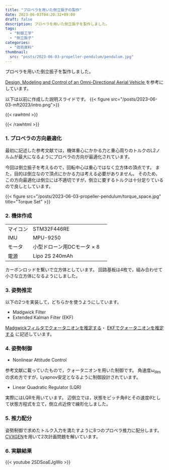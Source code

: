 ```yaml
---
title: "プロペラを用いた倒立振子の製作"
date: 2023-06-03T04:20:32+09:00
draft: false
description: プロペラを用いた倒立振子を製作しました。
tags:
  - "制御工学"
  - "倒立振子"
categories:
  - "技術資料"
thumbnail:
  src: "posts/2023-06-03-propeller-pendulum/pendulum.jpg"
---
```


プロペラを用いた倒立振子を製作しました。

<!--more-->

[Design, Modeling and Control of an Omni-Directional Aerial Vehicle ](https://flyingmachinearena.org/wp-content/publications/2016/breIEEE16.pdf)を参考にしています。

以下は以前に作成した説明スライドです。
{{< figure src="/posts/2023-06-03-mft2023/intro.png">}}

{{< rawhtml >}}
<script src="https://cdnjs.cloudflare.com/ajax/libs/mathjax/2.7.4/MathJax.js?config=TeX-AMS-MML_HTMLorMML"></script>
<script type="text/x-mathjax-config">
    MathJax.Hub.Config({tex2jax: {inlineMath: [['$','$'], ['\\(','\\)']]}});
</script>
{{< /rawhtml >}}

### 1. プロペラの方向最適化
最初に記述した参考文献では，機体重心にかかる力と重心周りのトルクのL2ノルムが最大になるようにプロペラの方向が最適化されています。

今回は倒立振子を考えるので，回転中心は重心ではなく立方体の頂点です。
また，目的は倒立なので頂点にかかる力は考える必要がありません。
そのため，この方向最適化は倒立には不適切ですが，倒立に要するトルクは十分足りているので良しとしています。

{{< figure src="/posts/2023-06-03-propeller-pendulum/torque_space.jpg" title="Torque Set" >}}

### 2. 機体作成
|    |       |
| ---- |----|
|  マイコン  | STM32F446RE |
|  IMU  |  MPU-9250 |
|  モータ |   小型ドローン用DCモータ × 8　|
|  電源  |  Lipo 2S 240mAh  |

カーボンロッドを繋いで立方体としています。
回路基板は4枚で，組み合わせて小さな立方体になるようにしました。


### 3. 姿勢推定
以下の2つを実装して，どちらかを使うようにしています。
- Madgwick Filter
- Extended Kalman Filter (EKF)

[Madgwickフィルタでクォータニオンを推定する](Madgwickフィルタでクォータニオンを推定する)・
[EKFでクォータニオンを推定する](https://teruru-52.github.io/post/2023-07-19-ekf-quaternion/)
に記述しています。

### 4. 姿勢制御
- Nonlinear Attitude Control

参考文献に載っていたもので，クォータニオンを用いた制御です。
角速度$\omega_{\text{des}}$の求め方ですが，Lyapnov安定となるように制御設計されています。

- Linear Quadratic Regulator (LQR) 

実際にはLQRを用いています。
辺倒立では，状態をピッチ角$\theta$とその速度$\dot\theta$として状態方程式を立て，倒立点近傍で線形化しました。

### 5. 推力配分
姿勢制御で求めたトルク入力を満たすように8つのプロペラ推力に配分します。
[CVXGEN](https://cvxgen.com/docs/index.html)を用いて2次計画問題を解いています。

### 6. 実験結果
{{< youtube 2SDSoaEJgWo >}}
